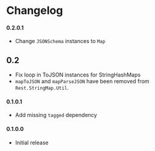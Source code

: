 # Changelog

#### 0.2.0.1

* Change `JSONSchema` instances to `Map`

## 0.2

* Fix loop in ToJSON instances for StringHashMaps
* `mapToJSON` and `mapParseJSON` have been removed from `Rest.StringMap.Util`.

#### 0.1.0.1

* Add missing `tagged` dependency

#### 0.1.0.0

* Initial release
